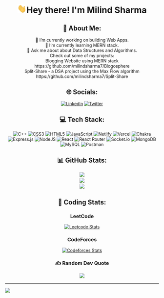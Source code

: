 <h1 align="center"><img width="30" src="https://github.com/SatYu26/SatYu26/raw/master/Assets/Hi.gif" />Hey there! I'm Milind Sharma</h1>

 
<h2 align="center"> 💫 About Me: </h2>
<div align="center"> 
🔭 I’m currently working on building Web Apps.<br>🌱 I’m currently learning MERN stack.<br>💬 Ask me about about Data Structures and Algorithms.</br>
    Check out some of my projects: </br>
    Blogging Website using MERN stack https://github.com/milindsharma7/Blogosphere </br>
    Split-Share - a DSA project using the Max Flow algorithm https://github.com/milindsharma7/Split-Share
</div>


<h2 align="center"> 🌐 Socials: </h2>
<div align="center">
  
[![LinkedIn](https://img.shields.io/badge/LinkedIn-%230077B5.svg?logo=linkedin&logoColor=white)](https://linkedin.com/in/milind-sharma7) [![Twitter](https://img.shields.io/badge/Twitter-%231DA1F2.svg?logo=Twitter&logoColor=white)](https://twitter.com/Milindsharma31) 

</div>

<h2 align="center"> 💻 Tech Stack: </h2>

<div align="center">
  
![C++](https://img.shields.io/badge/c++-%2300599C.svg?style=flat&logo=c%2B%2B&logoColor=white) ![CSS3](https://img.shields.io/badge/css3-%231572B6.svg?style=flat&logo=css3&logoColor=white) ![HTML5](https://img.shields.io/badge/html5-%23E34F26.svg?style=flat&logo=html5&logoColor=white) ![JavaScript](https://img.shields.io/badge/javascript-%23323330.svg?style=flat&logo=javascript&logoColor=%23F7DF1E) ![Netlify](https://img.shields.io/badge/netlify-%23000000.svg?style=flat&logo=netlify&logoColor=#00C7B7) ![Vercel](https://img.shields.io/badge/vercel-%23000000.svg?style=flat&logo=vercel&logoColor=white) ![Chakra](https://img.shields.io/badge/chakra-%234ED1C5.svg?style=flat&logo=chakraui&logoColor=white) ![Express.js](https://img.shields.io/badge/express.js-%23404d59.svg?style=flat&logo=express&logoColor=%2361DAFB) ![NodeJS](https://img.shields.io/badge/node.js-6DA55F?style=flat&logo=node.js&logoColor=white) ![React](https://img.shields.io/badge/react-%2320232a.svg?style=flat&logo=react&logoColor=%2361DAFB) ![React Router](https://img.shields.io/badge/React_Router-CA4245?style=flat&logo=react-router&logoColor=white) ![Socket.io](https://img.shields.io/badge/Socket.io-black?style=flat&logo=socket.io&badgeColor=010101) ![MongoDB](https://img.shields.io/badge/MongoDB-%234ea94b.svg?style=flat&logo=mongodb&logoColor=white) ![MySQL](https://img.shields.io/badge/mysql-%2300f.svg?style=flat&logo=mysql&logoColor=white) ![Postman](https://img.shields.io/badge/Postman-FF6C37?style=flat&logo=postman&logoColor=white)

</div>

<h2 align="center"> 📊 GitHub Stats: </h2>

<div align="center">
  
![](https://github-readme-stats.vercel.app/api?username=milindsharma7&theme=tokyonight&hide_border=false&include_all_commits=false&count_private=false)<br/>
![](https://github-readme-streak-stats.herokuapp.com/?user=milindsharma7&theme=tokyonight&hide_border=false)<br/>
![](https://github-readme-stats.vercel.app/api/top-langs/?username=milindsharma7&theme=tokyonight&hide_border=false&include_all_commits=false&count_private=false&layout=compact&hide=Jupyter%20Notebook)

</div>

<h2 align="center">  🎯 Coding Stats: </h2>

<div align="center">
  
<h3 align="center"> LeetCode </h3>

[![Leetcode Stats](https://leetcard.jacoblin.cool/Milind_Sharma?ext=contest&hide=ranking&theme=nord)](https://leetcode.com/Milind_Sharma)

<h3 align="center"> CodeForces </h3>

[![Codeforces Stats](https://codeforces-readme-stats.vercel.app/api/card?username=Milind_Sharma&theme=tokyonight&force_username=true)](https://codeforces.com/profile/Milind_Sharma)



</div>

<h3 align="center"> ✍️ Random Dev Quote </h3>

<div align="center">
  
![](https://quotes-github-readme.vercel.app/api?type=horizontal&theme=tokyonight)
  
</div>

---
[![](https://visitcount.itsvg.in/api?id=milindsharma7&icon=8&color=6)](https://visitcount.itsvg.in)

<!-- Proudly created with GPRM ( https://gprm.itsvg.in ) -->
